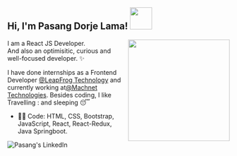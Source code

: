 <h2> Hi, I'm Pasang Dorje Lama! <img src="https://media.giphy.com/media/888R35MJTmDxQfRzfS/giphy.gif" width="50"></h2>

<img align='right' src="https://media.giphy.com/media/3GYmecuz4ncOc/giphy.gif" width="230">

I am a React JS Developer.<br>
And also an optimisitic, curious and well-focused developer. :sparkles: <br>


I have done internships as a Frontend Developer [@LeapFrog Technology](https://www.lftechnology.com/) and currently working at[@Machnet Technologies](https://machnetinc.com/). 
Besides coding, I like Travelling : and sleeping :sleeping:

- :man_technologist: Code: HTML, CSS, Bootstrap, JavaScript, React, React-Redux, Java Springboot.
 
<a href="https://www.linkedin.com/in/pasang-dorje-lama-0a0610130/">
  <img align="left" alt="Pasang's LinkedIn" src="https://img.icons8.com/bubbles/50/000000/linkedin.png"/>
</a>

